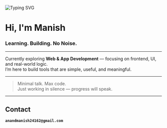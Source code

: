 ![Typing SVG](https://readme-typing-svg.herokuapp.com?font=Fira+Code&duration=3000&pause=1000&color=00FF95&center=true&vCenter=true&width=435&lines=Web+%26+App+Dev+Learner;Builder+in+Silence.;Code.+Create.+Repeat.)

# Hi, I'm Manish  
### Learning. Building. No Noise.

---

Currently exploring **Web & App Development** — focusing on frontend, UI, and real-world logic.  
I’m here to build tools that are simple, useful, and meaningful.

---

> Minimal talk. Max code.  
> Just working in silence — progress will speak.

---

## Contact  
**`anandmanish24162@gmail.com`**
